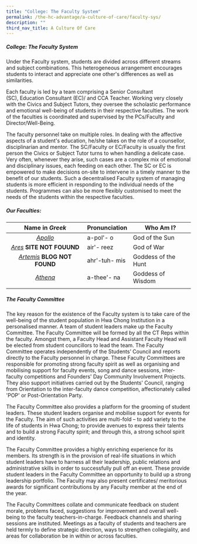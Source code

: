 ```yaml
---
title: "College: The Faculty System"
permalink: /the-hc-advantage/a-culture-of-care/faculty-sys/
description: ""
third_nav_title: A Culture Of Care
---
```

##### College: The Faculty System

Under the Faculty system, students are divided across different streams and subject combinations. This heterogeneous arrangement encourages students to interact and appreciate one other's differences as well as similarities.

Each faculty is led by a team comprising a Senior Consultant (SC), Education Consultant (EC)/ and CCA Teacher. Working very closely with the Civics and Subject Tutors, they oversee the scholastic performance and emotional well-being of students in their respective faculties. The work of the faculties is coordinated and supervised by the PCs/Faculty and Director/Well-Being.

The faculty personnel take on multiple roles. In dealing with the affective aspects of a student's education, he/she takes on the role of a counsellor, disciplinarian and mentor. The SC/Faculty or EC/Faculty is usually the first person the Civics or Subject Tutor turns to when handling a delicate case. Very often, whenever they arise, such cases are a complex mix of emotional and disciplinary issues, each feeding on each other. The SC or EC is empowered to make decisions on-site to intervene in a timely manner to the benefit of our students. Such a decentralised Faculty system of managing students is more efficient in responding to the individual needs of the students. Programmes can also be more flexibly customised to meet the needs of the students within the respective faculties.

##### Our Faculties:

| Name in _Greek_  | Pronunciation  | Who Am I?  |
|:-:|---|---|
| [_Apollo_](http://yellowisforapollo.blogspot.com/)  | a-pol'- o  | God of the Sun  |
| [_Ares_](http://aresfaculty.com/) **SITE NOT FOUUND** | air'- reez  | God of War  |
| [_Artemis_](http://coolblueartemis.blogspot.com/) **BLOG NOT FOUND** | ahr'-tuh- mis  | Goddess of the Hunt  |
| [_Athena_](http://www.athenafaculty.com/)  | a-thee'- na  | Goddess of Wisdom  |
|   |   |   |

##### The Faculty Committee

The key reason for the existence of the Faculty system is to take care of the well-being of the student population in Hwa Chong Institution in a personalised manner. A team of student leaders make up the Faculty Committee. The Faculty Committee will be formed by all the CT Reps within the faculty. Amongst them, a Faculty Head and Assistant Faculty Head will be elected from student councillors to lead the team. The Faculty Committee operates independently of the Students’ Council and reports directly to the Faculty personnel in charge. These Faculty Committees are responsible for promoting strong faculty spirit as well as organising and mobilising support for faculty events, song and dance sessions, inter-faculty competitions and Founders' Day Community Involvement Projects. They also support initiatives carried out by the Students' Council, ranging from Orientation to the inter-faculty dance competition, affectionately called 'POP' or Post-Orientation Party. 

The Faculty Committee also provides a platform for the grooming of student leaders. These student leaders organise and mobilise support for events for the Faculty. The aim of such activities are multi-fold – to add variety to the life of students in Hwa Chong; to provide avenues to express their talents and to build a strong Faculty spirit; and through this, a strong school spirit and identity.

The Faculty Committee provides a highly enriching experience for its members. Its strength is in the provision of real-life situations in which student leaders have to harness all their leadership, public relations and administrative skills in order to successfully pull off an event. These provide student leaders in the Faculty Committee an opportunity to build up a strong leadership portfolio. The Faculty may also present certificates/ meritorious awards for significant contributions by any Faculty member at the end of the year.

The Faculty Committees collate and communicate feedback on student morale, problems faced, suggestions for improvement and overall well-being to the faculty teachers-in-charge. Feedback channels and sharing sessions are instituted. Meetings as a faculty of students and teachers are held termly to define strategic direction, ways to strengthen collegiality, and areas for collaboration be in within or across faculties.

